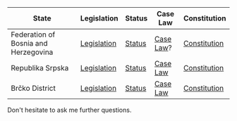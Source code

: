 | State | Legislation | Status | Case Law | Constitution |
|-------|-------------|--------|----------|--------------|
| Federation of Bosnia and Herzegovina | [Legislation](http://www.sllistfbih.ba/) | [Status](http://www.parlamentfbih.gov.ba/bos/stanjezak.html) | [Case Law](http://www.mpr.gov.ba/organizacija_nadleznosti/uprava_sudaca/izvjestaji/default.aspx?id=2663&langTag=bs-B)? | [Constitution](https://www.ohr.int/?document_category=bdp-federation&nationality=Bosnian) |
| Republika Srpska | [Legislation](http://www.narodnaskupstinars.net/?q=node/33) | [Status](https://www.predsjednikrs.net/predsjednik) | [Case Law](http://www3.Narodnaskupstinars.net/?q=ргс/search/node/Судска%20пракса) | [Constitution](https://www.predsjednikrs.net/ustav-republike-srpske) |
| Brčko District | [Legislation](http://www.skupstinabd.com/bs/akti/propisi.aspx) | [Status](http://www.bdcentral.net/) | [Case Law](http://www.sudovi.si/tamk/?url=predstavitev/potujoce-sodisce/) | [Constitution](https://www.ohr.int/?document_category=bdp-brcko&nationality=Bosnian) |

Don't hesitate to ask me further questions.